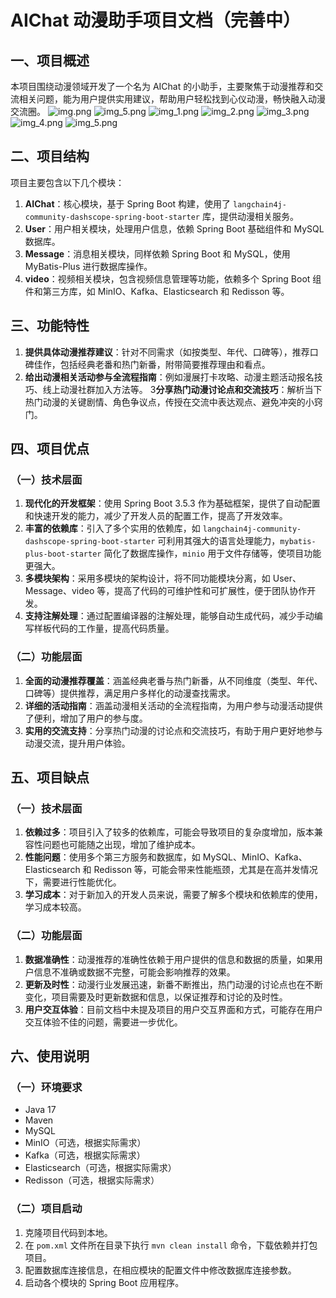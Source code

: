 # AIChat 动漫助手项目文档（完善中）

## 一、项目概述
本项目围绕动漫领域开发了一个名为 AIChat 的小助手，主要聚焦于动漫推荐和交流相关问题，能为用户提供实用建议，帮助用户轻松找到心仪动漫，畅快融入动漫交流圈。
![img.png](pic/img.png)
![img_5.png](pic/img_6.png)
![img_1.png](pic/img_1.png)
![img_2.png](pic/img_2.png)
![img_3.png](pic/img_3.png)
![img_4.png](pic/img_4.png)
![img_5.png](pic/img_5.png)
## 二、项目结构
项目主要包含以下几个模块：
1. **AIChat**：核心模块，基于 Spring Boot 构建，使用了 `langchain4j-community-dashscope-spring-boot-starter` 库，提供动漫相关服务。
2. **User**：用户相关模块，处理用户信息，依赖 Spring Boot 基础组件和 MySQL 数据库。
3. **Message**：消息相关模块，同样依赖 Spring Boot 和 MySQL，使用 MyBatis-Plus 进行数据库操作。
4. **video**：视频相关模块，包含视频信息管理等功能，依赖多个 Spring Boot 组件和第三方库，如 MinIO、Kafka、Elasticsearch 和 Redisson 等。

## 三、功能特性
1. **提供具体动漫推荐建议**：针对不同需求（如按类型、年代、口碑等），推荐口碑佳作，包括经典老番和热门新番，附带简要推荐理由和看点。
2. **给出动漫相关活动参与全流程指南**：例如漫展打卡攻略、动漫主题活动报名技巧、线上动漫社群加入方法等。
3**分享热门动漫讨论点和交流技巧**：解析当下热门动漫的关键剧情、角色争议点，传授在交流中表达观点、避免冲突的小窍门。

## 四、项目优点
### （一）技术层面
1. **现代化的开发框架**：使用 Spring Boot 3.5.3 作为基础框架，提供了自动配置和快速开发的能力，减少了开发人员的配置工作，提高了开发效率。
2. **丰富的依赖库**：引入了多个实用的依赖库，如 `langchain4j-community-dashscope-spring-boot-starter` 可利用其强大的语言处理能力，`mybatis-plus-boot-starter` 简化了数据库操作，`minio` 用于文件存储等，使项目功能更强大。
3. **多模块架构**：采用多模块的架构设计，将不同功能模块分离，如 User、Message、video 等，提高了代码的可维护性和可扩展性，便于团队协作开发。
4. **支持注解处理**：通过配置编译器的注解处理，能够自动生成代码，减少手动编写样板代码的工作量，提高代码质量。

### （二）功能层面
1. **全面的动漫推荐覆盖**：涵盖经典老番与热门新番，从不同维度（类型、年代、口碑等）提供推荐，满足用户多样化的动漫查找需求。
2. **详细的活动指南**：涵盖动漫相关活动的全流程指南，为用户参与动漫活动提供了便利，增加了用户的参与度。
3. **实用的交流支持**：分享热门动漫的讨论点和交流技巧，有助于用户更好地参与动漫交流，提升用户体验。

## 五、项目缺点
### （一）技术层面
1. **依赖过多**：项目引入了较多的依赖库，可能会导致项目的复杂度增加，版本兼容性问题也可能随之出现，增加了维护成本。
2. **性能问题**：使用多个第三方服务和数据库，如 MySQL、MinIO、Kafka、Elasticsearch 和 Redisson 等，可能会带来性能瓶颈，尤其是在高并发情况下，需要进行性能优化。
3. **学习成本**：对于新加入的开发人员来说，需要了解多个模块和依赖库的使用，学习成本较高。

### （二）功能层面
1. **数据准确性**：动漫推荐的准确性依赖于用户提供的信息和数据的质量，如果用户信息不准确或数据不完整，可能会影响推荐的效果。
2. **更新及时性**：动漫行业发展迅速，新番不断推出，热门动漫的讨论点也在不断变化，项目需要及时更新数据和信息，以保证推荐和讨论的及时性。
3. **用户交互体验**：目前文档中未提及项目的用户交互界面和方式，可能存在用户交互体验不佳的问题，需要进一步优化。

## 六、使用说明
### （一）环境要求
- Java 17
- Maven
- MySQL
- MinIO（可选，根据实际需求）
- Kafka（可选，根据实际需求）
- Elasticsearch（可选，根据实际需求）
- Redisson（可选，根据实际需求）

### （二）项目启动
1. 克隆项目代码到本地。
2. 在 `pom.xml` 文件所在目录下执行 `mvn clean install` 命令，下载依赖并打包项目。
3. 配置数据库连接信息，在相应模块的配置文件中修改数据库连接参数。
4. 启动各个模块的 Spring Boot 应用程序。

